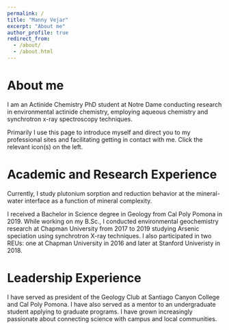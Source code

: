 ```yaml
---
permalink: /
title: "Manny Vejar"
excerpt: "About me"
author_profile: true
redirect_from: 
  - /about/
  - /about.html
---
```


# About me
I am an Actinide Chemistry PhD student at Notre Dame conducting research in environmental actinide chemistry, employing aqueous chemistry and synchrotron x-ray spectroscopy techniques. 

Primarily I use this page to introduce myself and direct you to my professional sites and facilitating getting in contact with me. Click the relevant icon(s) on the left.

# Academic and Research Experience
Currently, I study plutonium sorption and reduction behavior at the mineral-water interface as a function of mineral complexity.

I received a Bachelor in Science degree in Geology from Cal Poly Pomona in 2019. While working on my B.Sc., I conducted environmental geochemistry research at Chapman University from 2017 to  2019 studying Arsenic speciation using synchrotron X-ray techniques. I also participated in two REUs: one at Chapman University in 2016 and later at Stanford Univeristy in 2018.

# Leadership Experience
I have served as president of the Geology Club at Santiago Canyon College and Cal Poly Pomona. I have also served as a mentor to an undergraduate student applying to graduate programs. I have grown increasingly passionate about connecting science with campus and local communities.
